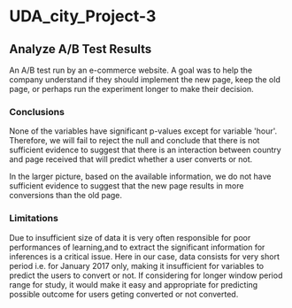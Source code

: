 # UDA_city_Project-3

## Analyze A/B Test Results

An A/B test run by an e-commerce website. A goal was to help the company understand if they should implement the new page, keep the old page, or perhaps run the experiment longer to make their decision.

### Conclusions
None of the variables have significant p-values except for variable 'hour'. Therefore, we will fail to reject the null and conclude that there is not sufficient evidence to suggest that there is an interaction between country and page received that will predict whether a user converts or not.

In the larger picture, based on the available information, we do not have sufficient evidence to suggest that the new page results in more conversions than the old page.

### Limitations
Due to insufficient size of data it is very often responsible for poor performances of learning,and to extract the significant information for inferences is a critical issue. Here in our case, data consists for very short period i.e. for January 2017 only, making it insufficient for variables to predict the users to convert or not. If considering for longer window period range for study, it would make it easy and appropriate for predicting possible outcome for users geting converted or not converted.
